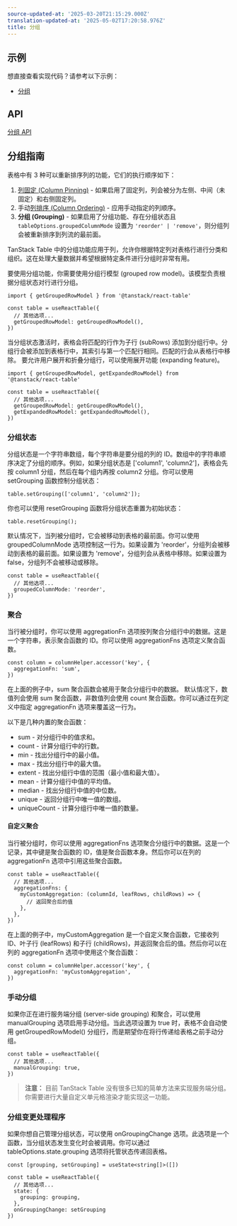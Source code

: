 ```yaml
---
source-updated-at: '2025-03-20T21:15:29.000Z'
translation-updated-at: '2025-05-02T17:20:58.976Z'
title: 分组
---
```

## 示例

想直接查看实现代码？请参考以下示例：

- [分组](../framework/react/examples/grouping)

## API

[分组 API](../api/features/grouping)

## 分组指南

表格中有 3 种可以重新排序列的功能，它们的执行顺序如下：

1. [列固定 (Column Pinning)](../guide/column-pinning) - 如果启用了固定列，列会被分为左侧、中间（未固定）和右侧固定列。
2. 手动[列排序 (Column Ordering)](../guide/column-ordering) - 应用手动指定的列顺序。
3. **分组 (Grouping)** - 如果启用了分组功能、存在分组状态且 `tableOptions.groupedColumnMode` 设置为 `'reorder' | 'remove'`，则分组列会被重新排序到列流的最前面。

TanStack Table 中的分组功能应用于列，允许你根据特定列对表格行进行分类和组织。这在处理大量数据并希望根据特定条件进行分组时非常有用。

要使用分组功能，你需要使用分组行模型 (grouped row model)。该模型负责根据分组状态对行进行分组。

```tsx
import { getGroupedRowModel } from '@tanstack/react-table'

const table = useReactTable({
  // 其他选项...
  getGroupedRowModel: getGroupedRowModel(),
})
```

当分组状态激活时，表格会将匹配的行作为子行 (subRows) 添加到分组行中。分组行会被添加到表格行中，其索引与第一个匹配行相同。匹配的行会从表格行中移除。
要允许用户展开和折叠分组行，可以使用展开功能 (expanding feature)。

```tsx
import { getGroupedRowModel, getExpandedRowModel} from '@tanstack/react-table'

const table = useReactTable({
  // 其他选项...
  getGroupedRowModel: getGroupedRowModel(),
  getExpandedRowModel: getExpandedRowModel(),
})
```

### 分组状态

分组状态是一个字符串数组，每个字符串是要分组的列的 ID。数组中的字符串顺序决定了分组的顺序。例如，如果分组状态是 ['column1', 'column2']，表格会先按 column1 分组，然后在每个组内再按 column2 分组。你可以使用 setGrouping 函数控制分组状态：

```tsx
table.setGrouping(['column1', 'column2']);
```

你也可以使用 resetGrouping 函数将分组状态重置为初始状态：

```tsx
table.resetGrouping();
```

默认情况下，当列被分组时，它会被移动到表格的最前面。你可以使用 groupedColumnMode 选项控制这一行为。如果设置为 'reorder'，分组列会被移动到表格的最前面。如果设置为 'remove'，分组列会从表格中移除。如果设置为 false，分组列不会被移动或移除。

```tsx
const table = useReactTable({
  // 其他选项...
  groupedColumnMode: 'reorder',
})
```

### 聚合

当行被分组时，你可以使用 aggregationFn 选项按列聚合分组行中的数据。这是一个字符串，表示聚合函数的 ID。你可以使用 aggregationFns 选项定义聚合函数。

```tsx
const column = columnHelper.accessor('key', {
  aggregationFn: 'sum',
})
```

在上面的例子中，sum 聚合函数会被用于聚合分组行中的数据。
默认情况下，数值列会使用 sum 聚合函数，非数值列会使用 count 聚合函数。你可以通过在列定义中指定 aggregationFn 选项来覆盖这一行为。

以下是几种内置的聚合函数：

- sum - 对分组行中的值求和。
- count - 计算分组行中的行数。
- min - 找出分组行中的最小值。
- max - 找出分组行中的最大值。
- extent - 找出分组行中值的范围（最小值和最大值）。
- mean - 计算分组行中值的平均值。
- median - 找出分组行中值的中位数。
- unique - 返回分组行中唯一值的数组。
- uniqueCount - 计算分组行中唯一值的数量。

#### 自定义聚合

当行被分组时，你可以使用 aggregationFns 选项聚合分组行中的数据。这是一个记录，其中键是聚合函数的 ID，值是聚合函数本身。然后你可以在列的 aggregationFn 选项中引用这些聚合函数。

```tsx
const table = useReactTable({
  // 其他选项...
  aggregationFns: {
    myCustomAggregation: (columnId, leafRows, childRows) => {
      // 返回聚合后的值
    },
  },
})
```

在上面的例子中，myCustomAggregation 是一个自定义聚合函数，它接收列 ID、叶子行 (leafRows) 和子行 (childRows)，并返回聚合后的值。然后你可以在列的 aggregationFn 选项中使用这个聚合函数：

```tsx
const column = columnHelper.accessor('key', {
  aggregationFn: 'myCustomAggregation',
})
```

### 手动分组

如果你正在进行服务端分组 (server-side grouping) 和聚合，可以使用 manualGrouping 选项启用手动分组。当此选项设置为 true 时，表格不会自动使用 getGroupedRowModel() 分组行，而是期望你在将行传递给表格之前手动分组。

```tsx
const table = useReactTable({
  // 其他选项...
  manualGrouping: true,
})
```

> **注意：** 目前 TanStack Table 没有很多已知的简单方法来实现服务端分组。你需要进行大量自定义单元格渲染才能实现这一功能。

### 分组变更处理程序

如果你想自己管理分组状态，可以使用 onGroupingChange 选项。此选项是一个函数，当分组状态发生变化时会被调用。你可以通过 tableOptions.state.grouping 选项将托管状态传递回表格。

```tsx
const [grouping, setGrouping] = useState<string[]>([])

const table = useReactTable({
  // 其他选项...
  state: {
    grouping: grouping,
  },
  onGroupingChange: setGrouping
})
```
